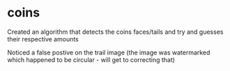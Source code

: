 # coins

Created an algorithm that detects the coins faces/tails and try and guesses their respective amounts

Noticed a false postive on the trail image (the image was watermarked which happened to be circular - will get to correcting that)
